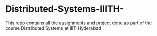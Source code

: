 # Distributed-Systems-IIITH-
This repo contains all the assignments and project done as part of the course Distributed Systems at IIIT-Hyderabad

